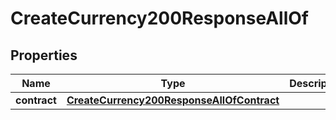 

# CreateCurrency200ResponseAllOf


## Properties

| Name | Type | Description | Notes |
|------------ | ------------- | ------------- | -------------|
|**contract** | [**CreateCurrency200ResponseAllOfContract**](CreateCurrency200ResponseAllOfContract.md) |  |  [optional] |




